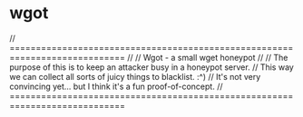 # wgot
// ============================================================================
//
// Wgot - a small wget honeypot
//
// The purpose of this is to keep an attacker busy in a honeypot server.
// This way we can collect all sorts of juicy things to blacklist. :^)
// It's not very convincing yet... but I think it's a fun proof-of-concept.
// ============================================================================
